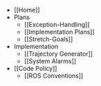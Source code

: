 * [[Home]]
* Plans
    * [[Exception-Handling]]
    * [[Implementation Plans]]
    * [[Stretch-Goals]]
* Implementation
    * [[Trajectory Generator]]
    * [[System Alarms]]
* [[Code Policy]]
    * [[ROS Conventions]]
